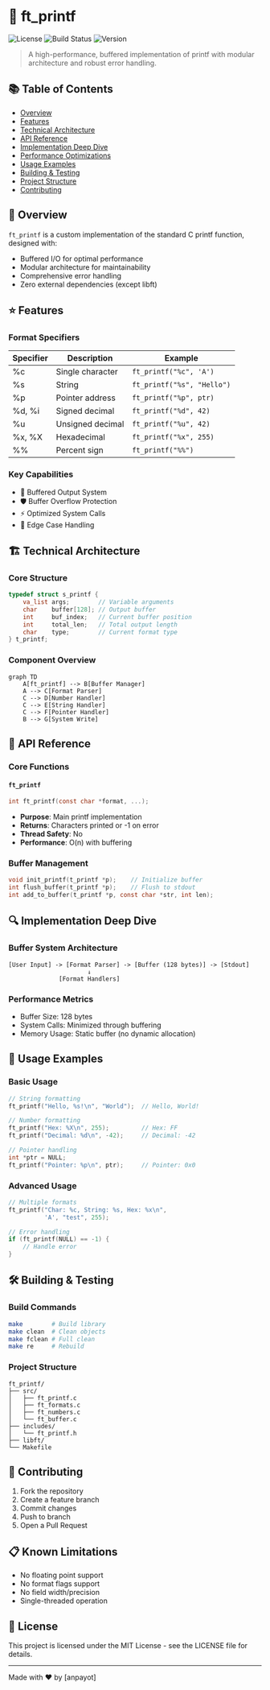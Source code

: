 # 📝 ft_printf

![License](https://img.shields.io/badge/license-MIT-blue.svg)
![Build Status](https://img.shields.io/badge/build-passing-brightgreen.svg)
![Version](https://img.shields.io/badge/version-1.0.0-orange.svg)

> A high-performance, buffered implementation of printf with modular architecture and robust error handling.

## 📚 Table of Contents
- [Overview](#-overview)
- [Features](#-features)
- [Technical Architecture](#-technical-architecture)
- [API Reference](#-api-reference)
- [Implementation Deep Dive](#-implementation-deep-dive)
- [Performance Optimizations](#-performance-optimizations)
- [Usage Examples](#-usage-examples)
- [Building & Testing](#-building--testing)
- [Project Structure](#-project-structure)
- [Contributing](#-contributing)

## 🎯 Overview

`ft_printf` is a custom implementation of the standard C printf function, designed with:
- Buffered I/O for optimal performance
- Modular architecture for maintainability
- Comprehensive error handling
- Zero external dependencies (except libft)

## ⭐ Features

### Format Specifiers
| Specifier | Description | Example |
|-----------|-------------|---------|
| %c | Single character | `ft_printf("%c", 'A')` |
| %s | String | `ft_printf("%s", "Hello")` |
| %p | Pointer address | `ft_printf("%p", ptr)` |
| %d, %i | Signed decimal | `ft_printf("%d", 42)` |
| %u | Unsigned decimal | `ft_printf("%u", 42)` |
| %x, %X | Hexadecimal | `ft_printf("%x", 255)` |
| %% | Percent sign | `ft_printf("%%")` |

### Key Capabilities
- 🔄 Buffered Output System
- 🛡️ Buffer Overflow Protection 
- ⚡ Optimized System Calls
- 🎯 Edge Case Handling

## 🏗 Technical Architecture

### Core Structure
```c
typedef struct s_printf {
    va_list args;        // Variable arguments
    char    buffer[128]; // Output buffer
    int     buf_index;   // Current buffer position
    int     total_len;   // Total output length
    char    type;        // Current format type
} t_printf;
```

### Component Overview
```mermaid
graph TD
    A[ft_printf] --> B[Buffer Manager]
    A --> C[Format Parser]
    C --> D[Number Handler]
    C --> E[String Handler]
    C --> F[Pointer Handler]
    B --> G[System Write]
```

## 📘 API Reference

### Core Functions

#### `ft_printf`
```c
int ft_printf(const char *format, ...);
```
- **Purpose**: Main printf implementation
- **Returns**: Characters printed or -1 on error
- **Thread Safety**: No
- **Performance**: O(n) with buffering

### Buffer Management
```c
void init_printf(t_printf *p);    // Initialize buffer
int flush_buffer(t_printf *p);    // Flush to stdout
int add_to_buffer(t_printf *p, const char *str, int len);
```

## 🔍 Implementation Deep Dive

### Buffer System Architecture
```
[User Input] -> [Format Parser] -> [Buffer (128 bytes)] -> [Stdout]
                      ↓
              [Format Handlers]
```

### Performance Metrics
- Buffer Size: 128 bytes
- System Calls: Minimized through buffering
- Memory Usage: Static buffer (no dynamic allocation)

## 🚀 Usage Examples

### Basic Usage
```c
// String formatting
ft_printf("Hello, %s!\n", "World");  // Hello, World!

// Number formatting
ft_printf("Hex: %X\n", 255);         // Hex: FF
ft_printf("Decimal: %d\n", -42);     // Decimal: -42

// Pointer handling
int *ptr = NULL;
ft_printf("Pointer: %p\n", ptr);     // Pointer: 0x0
```

### Advanced Usage
```c
// Multiple formats
ft_printf("Char: %c, String: %s, Hex: %x\n", 
          'A', "test", 255);

// Error handling
if (ft_printf(NULL) == -1) {
    // Handle error
}
```

## 🛠 Building & Testing

### Build Commands
```bash
make        # Build library
make clean  # Clean objects
make fclean # Full clean
make re     # Rebuild
```

### Project Structure
```
ft_printf/
├── src/
│   ├── ft_printf.c
│   ├── ft_formats.c
│   ├── ft_numbers.c
│   └── ft_buffer.c
├── includes/
│   └── ft_printf.h
├── libft/
└── Makefile
```

## 🤝 Contributing

1. Fork the repository
2. Create a feature branch
3. Commit changes
4. Push to branch
5. Open a Pull Request

## 📋 Known Limitations

- No floating point support
- No format flags support
- No field width/precision
- Single-threaded operation

## 📜 License

This project is licensed under the MIT License - see the LICENSE file for details.

---
Made with ❤️ by [anpayot]
